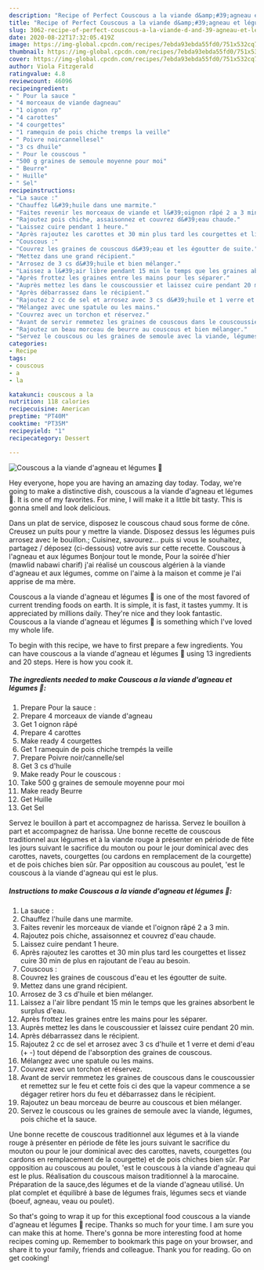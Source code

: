 ```yaml
---
description: "Recipe of Perfect Couscous a la viande d&amp;#39;agneau et légumes 🍴"
title: "Recipe of Perfect Couscous a la viande d&amp;#39;agneau et légumes 🍴"
slug: 3062-recipe-of-perfect-couscous-a-la-viande-d-and-39-agneau-et-legumes
date: 2020-08-22T17:32:05.419Z
image: https://img-global.cpcdn.com/recipes/7ebda93ebda55fd0/751x532cq70/couscous-a-la-viande-dagneau-et-legumes-🍴-photo-principale-de-la-recette.jpg
thumbnail: https://img-global.cpcdn.com/recipes/7ebda93ebda55fd0/751x532cq70/couscous-a-la-viande-dagneau-et-legumes-🍴-photo-principale-de-la-recette.jpg
cover: https://img-global.cpcdn.com/recipes/7ebda93ebda55fd0/751x532cq70/couscous-a-la-viande-dagneau-et-legumes-🍴-photo-principale-de-la-recette.jpg
author: Viola Fitzgerald
ratingvalue: 4.8
reviewcount: 46096
recipeingredient:
- " Pour la sauce "
- "4 morceaux de viande dagneau"
- "1 oignon rp"
- "4 carottes"
- "4 courgettes"
- "1 ramequin de pois chiche tremps la veille"
- " Poivre noircannellesel"
- "3 cs dhuile"
- " Pour le couscous "
- "500 g graines de semoule moyenne pour moi"
- " Beurre"
- " Huille"
- " Sel"
recipeinstructions:
- "La sauce :"
- "Chauffez l&#39;huile dans une marmite."
- "Faites revenir les morceaux de viande et l&#39;oignon râpé 2 a 3 min."
- "Rajoutez pois chiche, assaisonnez et couvrez d&#39;eau chaude."
- "Laissez cuire pendant 1 heure."
- "Après rajoutez les carottes et 30 min plus tard les courgettes et lissez cuire 30 min de plus en rajoutant de l&#39;eau au besoin."
- "Couscous :"
- "Couvrez les graines de couscous d&#39;eau et les égoutter de suite."
- "Mettez dans une grand récipient."
- "Arrosez de 3 cs d&#39;huile et bien mélanger."
- "Laissez a l&#39;air libre pendant 15 min le temps que les graines absorbent le surplus d&#39;eau."
- "Après frottez les graines entre les mains pour les séparer."
- "Auprès mettez les dans le couscoussier et laissez cuire pendant 20 min."
- "Après débarrassez dans le récipient."
- "Rajoutez 2 cc de sel et arrosez avec 3 cs d&#39;huile et 1 verre et demi d&#39;eau (+ -) tout dépend de l&#39;absorption des graines de couscous."
- "Mélangez avec une spatule ou les mains."
- "Couvrez avec un torchon et réservez."
- "Avant de servir remmetez les graines de couscous dans le couscoussier et remettez sur le feu et cette fois ci des que la vapeur commence a se dégager retirer hors du feu et débarrassez dans le récipient."
- "Rajoutez un beau morceau de beurre au couscous et bien mélanger."
- "Servez le couscous ou les graines de semoule avec la viande, légumes, pois chiche et la sauce."
categories:
- Recipe
tags:
- couscous
- a
- la

katakunci: couscous a la 
nutrition: 118 calories
recipecuisine: American
preptime: "PT40M"
cooktime: "PT35M"
recipeyield: "1"
recipecategory: Dessert

---
```



![Couscous a la viande d&#39;agneau et légumes 🍴](https://img-global.cpcdn.com/recipes/7ebda93ebda55fd0/751x532cq70/couscous-a-la-viande-dagneau-et-legumes-🍴-photo-principale-de-la-recette.jpg)

Hey everyone, hope you are having an amazing day today. Today, we're going to make a distinctive dish, couscous a la viande d&#39;agneau et légumes 🍴. It is one of my favorites. For mine, I will make it a little bit tasty. This is gonna smell and look delicious.

Dans un plat de service, disposez le couscous chaud sous forme de cône. Creusez un puits pour y mettre la viande. Disposez dessus les légumes puis arrosez avec le bouillon.; Cuisinez, savourez… puis si vous le souhaitez, partagez / déposez (ci-dessous) votre avis sur cette recette. Couscous à l&#39;agneau et aux légumes Bonjour tout le monde, Pour la soirée d&#39;hier (mawlid nabawi charif) j&#39;ai réalisé un couscous algérien à la viande d&#39;agneau et aux légumes, comme on l&#39;aime à la maison et comme je l&#39;ai apprise de ma mère.

Couscous a la viande d&#39;agneau et légumes 🍴 is one of the most favored of current trending foods on earth. It is simple, it is fast, it tastes yummy. It is appreciated by millions daily. They're nice and they look fantastic. Couscous a la viande d&#39;agneau et légumes 🍴 is something which I've loved my whole life.


To begin with this recipe, we have to first prepare a few ingredients. You can have couscous a la viande d&#39;agneau et légumes 🍴 using 13 ingredients and 20 steps. Here is how you cook it.

<!--inarticleads1-->

##### The ingredients needed to make Couscous a la viande d&#39;agneau et légumes 🍴:

1. Prepare  Pour la sauce :
1. Prepare 4 morceaux de viande d&#39;agneau
1. Get 1 oignon râpé
1. Prepare 4 carottes
1. Make ready 4 courgettes
1. Get 1 ramequin de pois chiche trempés la veille
1. Prepare  Poivre noir/cannelle/sel
1. Get 3 cs d&#39;huile
1. Make ready  Pour le couscous :
1. Take 500 g graines de semoule moyenne pour moi
1. Make ready  Beurre
1. Get  Huille
1. Get  Sel


Servez le bouillon à part et accompagnez de harissa. Servez le bouillon à part et accompagnez de harissa. Une bonne recette de couscous traditionnel aux légumes et à la viande rouge à présenter en période de fête les jours suivant le sacrifice du mouton ou pour le jour dominical avec des carottes, navets, courgettes (ou cardons en remplacement de la courgette) et de pois chiches bien sûr. Par opposition au couscous au poulet, &#39;est le couscous à la viande d&#39;agneau qui est le plus. 

<!--inarticleads2-->

##### Instructions to make Couscous a la viande d&#39;agneau et légumes 🍴:

1. La sauce :
1. Chauffez l&#39;huile dans une marmite.
1. Faites revenir les morceaux de viande et l&#39;oignon râpé 2 a 3 min.
1. Rajoutez pois chiche, assaisonnez et couvrez d&#39;eau chaude.
1. Laissez cuire pendant 1 heure.
1. Après rajoutez les carottes et 30 min plus tard les courgettes et lissez cuire 30 min de plus en rajoutant de l&#39;eau au besoin.
1. Couscous :
1. Couvrez les graines de couscous d&#39;eau et les égoutter de suite.
1. Mettez dans une grand récipient.
1. Arrosez de 3 cs d&#39;huile et bien mélanger.
1. Laissez a l&#39;air libre pendant 15 min le temps que les graines absorbent le surplus d&#39;eau.
1. Après frottez les graines entre les mains pour les séparer.
1. Auprès mettez les dans le couscoussier et laissez cuire pendant 20 min.
1. Après débarrassez dans le récipient.
1. Rajoutez 2 cc de sel et arrosez avec 3 cs d&#39;huile et 1 verre et demi d&#39;eau (+ -) tout dépend de l&#39;absorption des graines de couscous.
1. Mélangez avec une spatule ou les mains.
1. Couvrez avec un torchon et réservez.
1. Avant de servir remmetez les graines de couscous dans le couscoussier et remettez sur le feu et cette fois ci des que la vapeur commence a se dégager retirer hors du feu et débarrassez dans le récipient.
1. Rajoutez un beau morceau de beurre au couscous et bien mélanger.
1. Servez le couscous ou les graines de semoule avec la viande, légumes, pois chiche et la sauce.


Une bonne recette de couscous traditionnel aux légumes et à la viande rouge à présenter en période de fête les jours suivant le sacrifice du mouton ou pour le jour dominical avec des carottes, navets, courgettes (ou cardons en remplacement de la courgette) et de pois chiches bien sûr. Par opposition au couscous au poulet, &#39;est le couscous à la viande d&#39;agneau qui est le plus. Réalisation du couscous maison traditionnel à la marocaine. Préparation de la sauce,des légumes et de la viande d&#39;agneau utilisé. Un plat complet et équilibré à base de légumes frais, légumes secs et viande (boeuf, agneau, veau ou poulet). 

So that's going to wrap it up for this exceptional food couscous a la viande d&#39;agneau et légumes 🍴 recipe. Thanks so much for your time. I am sure you can make this at home. There's gonna be more interesting food at home recipes coming up. Remember to bookmark this page on your browser, and share it to your family, friends and colleague. Thank you for reading. Go on get cooking!

